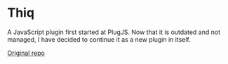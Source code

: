 # Thiq
A JavaScript plugin first started at PlugJS. Now that it is outdated and not managed, I have decided to continue
it as a new plugin in itself.

[Original repo](https://github.com/connicpu/plugjs)